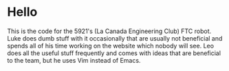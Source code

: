 # Hello
This is the code for the 5921's (La Canada Engineering Club) FTC robot. Luke does dumb stuff with it occasionally that are usually not beneficial and spends all of his time working on the website which nobody will see. Leo does all the useful stuff frequently and comes with ideas that are beneficial to the team, but he uses Vim instead of Emacs. 
